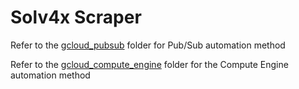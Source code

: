 # Solv4x Scraper

Refer to the [gcloud_pubsub](gcloud_pubsub/) folder for Pub/Sub automation method

Refer to the [gcloud_compute_engine](gcloud_compute_engine/) folder for the Compute Engine automation method
